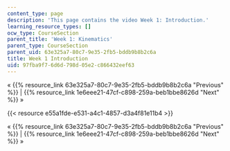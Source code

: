 ```yaml
---
content_type: page
description: 'This page contains the video Week 1: Introduction.'
learning_resource_types: []
ocw_type: CourseSection
parent_title: 'Week 1: Kinematics'
parent_type: CourseSection
parent_uid: 63e325a7-80c7-9e35-2fb5-bddb9b8b2c6a
title: Week 1 Introduction
uid: 97fba9f7-6d6d-798d-05e2-c866432eef63
---
```


« {{% resource_link 63e325a7-80c7-9e35-2fb5-bddb9b8b2c6a "Previous" %}} | {{% resource_link 1e6eee21-47cf-c898-259a-beb1bbe8626d "Next" %}} »

{{< resource e55a1fde-e531-a4c1-4857-d3a4f81e11b4 >}}

« {{% resource_link 63e325a7-80c7-9e35-2fb5-bddb9b8b2c6a "Previous" %}} | {{% resource_link 1e6eee21-47cf-c898-259a-beb1bbe8626d "Next" %}} »